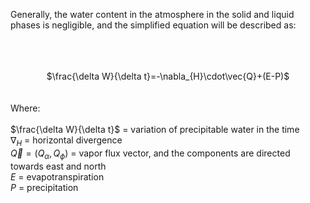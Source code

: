 Generally, the water content in the atmosphere in the solid and liquid phases is negligible, and the simplified equation will be described as:<br><br><div align="center"><br><br>$\frac{\delta W}{\delta t}=-\nabla_{H}\cdot\vec{Q}+(E-P)$
<br></div><br><br>Where:<br><br>$\frac{\delta W}{\delta t}$ = variation of precipitable water in the time<br>$\nabla_{H}$ = horizontal divergence<br>$\vec{Q} = (Q_{\alpha},Q_{\phi})$ = vapor flux vector, and the components are directed towards east and north<br>$E$ = evapotranspiration<br>$P$ =  precipitation  

